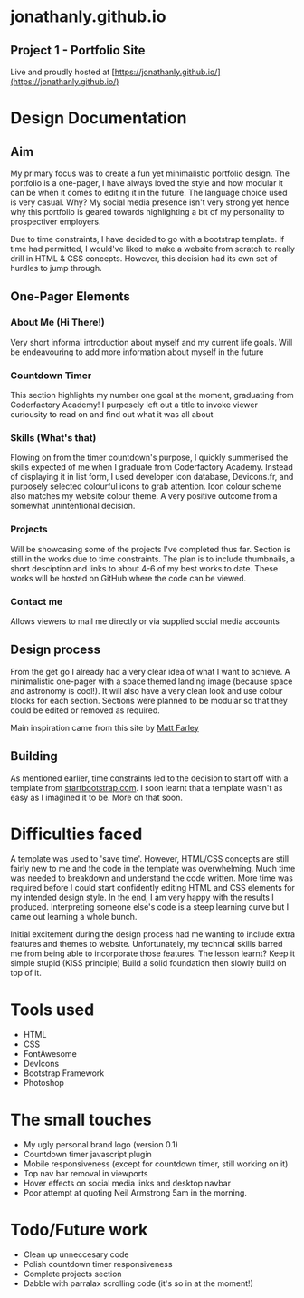 # jonathanly.github.io
## Project 1 - Portfolio Site
Live and proudly hosted at [https://jonathanly.github.io/](https://jonathanly.github.io/)

# Design Documentation
## Aim

My primary focus was to create a fun yet minimalistic portfolio design. The portfolio is a one-pager, I have always loved the style and how modular it can be when it comes to editing it in the future. The language choice used is very casual. Why? My social media presence isn't very strong yet hence why this portfolio is geared towards highlighting a bit of my personality to prospectiver employers. 

Due to time constraints, I have decided to go with a bootstrap template. If time had permitted, I would've liked to make a website from scratch to really drill in HTML & CSS concepts. However, this decision had its own set of hurdles to jump through.

## One-Pager Elements
### About Me (Hi There!)

Very short informal introduction about myself and my current life goals. Will be endeavouring to add more information about myself in the future

### Countdown Timer

This section highlights my number one goal at the moment, graduating from Coderfactory Academy! I purposely left out a title to invoke viewer curiousity to read on and find out what it was all about

### Skills (What's that)

Flowing on from the timer countdown's purpose, I quickly summerised the skills expected of me when I graduate from Coderfactory Academy. Instead of displaying it in list form, I used developer icon database, Devicons.fr, and purposely selected colourful icons to grab attention. Icon colour scheme also matches my website colour theme. A very positive outcome from a somewhat unintentional decision.

### Projects

Will be showcasing some of the projects I've completed thus far. Section is still in the works due to time constraints.
The plan is to include thumbnails, a short desciption and links to about 4-6 of my best works to date. These works will be hosted on GitHub where the code can be viewed.

### Contact me

Allows viewers to mail me directly or via supplied social media accounts

## Design process

From the get go I already had a very clear idea of what I want to achieve. A minimalistic one-pager with a space themed landing image (because space and astronomy is cool!). It will also have a very clean look and use colour blocks for each section. Sections were planned to be modular so that they could be edited or removed as required.

Main inspiration came from this site by [Matt Farley](http://mattfarley.ca/)

## Building

As mentioned earlier, time constraints led to the decision to start off with a template from [startbootstrap.com](https://startbootstrap.com/). I soon learnt that a template wasn't as easy as I imagined it to be. More on that soon.

# Difficulties faced

A template was used to 'save time'. However, HTML/CSS concepts are still fairly new to me and the code in the template was overwhelming.
Much time was needed to breakdown and understand the code written. More time was required before I could start confidently editing HTML and CSS elements for my intended design style. In the end, I am very happy with the results I produced. Interpreting someone else's code is a steep learning curve but I came out learning a whole bunch.

Initial excitement during the design process had me wanting to include extra features and themes to website. Unfortunately, my technical skills barred me from being able to incorporate those features. 
The lesson learnt? Keep it simple stupid (KISS principle)
Build a solid foundation then slowly build on top of it.

# Tools used
- HTML
- CSS
- FontAwesome
- DevIcons
- Bootstrap Framework
- Photoshop

# The small touches
- My ugly personal brand logo (version 0.1)
- Countdown timer javascript plugin
- Mobile responsiveness (except for countdown timer, still working on it)
- Top nav bar removal in viewports
- Hover effects on social media links and desktop navbar 
- Poor attempt at quoting Neil Armstrong 5am in the morning.

# Todo/Future work
- Clean up unneccesary code
- Polish countdown timer responsiveness
- Complete projects section
- Dabble with parralax scrolling code (it's so in at the moment!)
